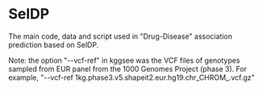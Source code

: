 # SelDP
The main code, data and script used in "Drug-Disease" association prediction based on SelDP.

Note: the option "--vcf-ref" in kggsee was the VCF files of genotypes sampled from EUR panel from the 1000 Genomes Project (phase 3). For example, "--vcf-ref 1kg.phase3.v5.shapeit2.eur.hg19.chr_CHROM_.vcf.gz"
